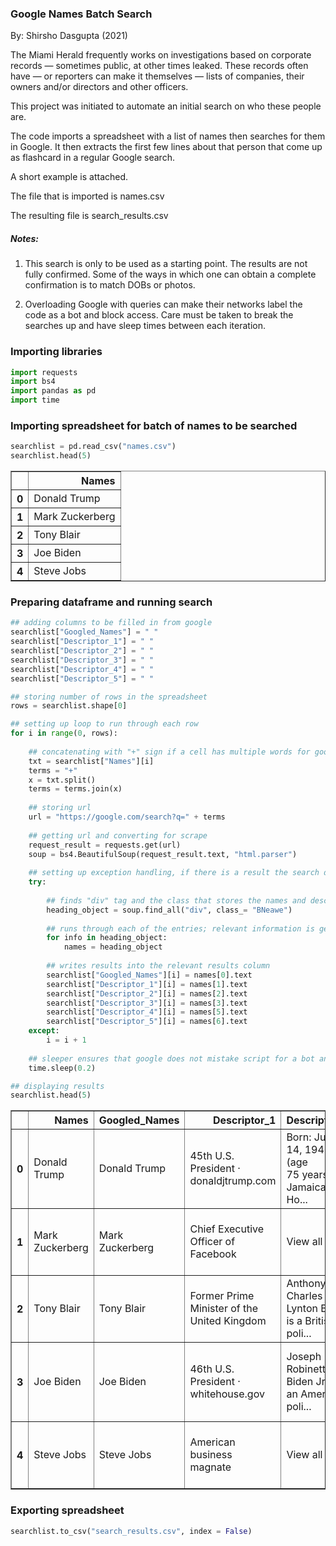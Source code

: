 ### Google Names Batch Search

By: Shirsho Dasgupta (2021) 

The Miami Herald frequently works on investigations based on corporate records — sometimes public, at other times leaked. These records often have — or reporters can make it themselves — lists of companies, their owners and/or directors and other officers. 

This project was initiated to automate an initial search on who these people are. 

The code imports a spreadsheet with a list of names then searches for them in Google. It then extracts the first few lines about that person that come up as flashcard in a regular Google search.  

A short example is attached. 

The file that is imported is names.csv

The resulting file is search_results.csv

##### Notes:

1. This search is only to be used as a starting point. The results are not fully confirmed. Some of the ways in which one can obtain a complete confirmation is to match DOBs or photos. 

2. Overloading Google with queries can make their networks label the code as a bot and block access. Care must be taken to break the searches up and have sleep times between each iteration.

### Importing libraries


```python
import requests
import bs4
import pandas as pd
import time
```

### Importing spreadsheet for batch of names to be searched


```python
searchlist = pd.read_csv("names.csv")  
searchlist.head(5)
```




<div>
<style scoped>
    .dataframe tbody tr th:only-of-type {
        vertical-align: middle;
    }

    .dataframe tbody tr th {
        vertical-align: top;
    }

    .dataframe thead th {
        text-align: right;
    }
</style>
<table border="1" class="dataframe">
  <thead>
    <tr style="text-align: right;">
      <th></th>
      <th>Names</th>
    </tr>
  </thead>
  <tbody>
    <tr>
      <th>0</th>
      <td>Donald Trump</td>
    </tr>
    <tr>
      <th>1</th>
      <td>Mark Zuckerberg</td>
    </tr>
    <tr>
      <th>2</th>
      <td>Tony Blair</td>
    </tr>
    <tr>
      <th>3</th>
      <td>Joe Biden</td>
    </tr>
    <tr>
      <th>4</th>
      <td>Steve Jobs</td>
    </tr>
  </tbody>
</table>
</div>



### Preparing dataframe and running search


```python
## adding columns to be filled in from google
searchlist["Googled_Names"] = " "
searchlist["Descriptor_1"] = " "
searchlist["Descriptor_2"] = " "
searchlist["Descriptor_3"] = " "
searchlist["Descriptor_4"] = " "
searchlist["Descriptor_5"] = " "
```


```python
## storing number of rows in the spreadsheet
rows = searchlist.shape[0] 

## setting up loop to run through each row
for i in range(0, rows):
    
    ## concatenating with "+" sign if a cell has multiple words for google search url pattern
    txt = searchlist["Names"][i]
    terms = "+"
    x = txt.split()
    terms = terms.join(x)
    
    ## storing url
    url = "https://google.com/search?q=" + terms
    
    ## getting url and converting for scrape
    request_result = requests.get(url)
    soup = bs4.BeautifulSoup(request_result.text, "html.parser")
    
    ## setting up exception handling, if there is a result the search details are stored, if not, loops moves onto next row
    try:
        
        ## finds "div" tag and the class that stores the names and descriptors; note: this sometimes changes and should be checked and modified accordingly
        heading_object = soup.find_all("div", class_= "BNeawe")
        
        ## runs through each of the entries; relevant information is generally stored in the first six cells
        for info in heading_object:
            names = heading_object
        
        ## writes results into the relevant results column
        searchlist["Googled_Names"][i] = names[0].text
        searchlist["Descriptor_1"][i] = names[1].text
        searchlist["Descriptor_2"][i] = names[2].text
        searchlist["Descriptor_3"][i] = names[3].text
        searchlist["Descriptor_4"][i] = names[5].text
        searchlist["Descriptor_5"][i] = names[6].text
    except:
        i = i + 1
        
    ## sleeper ensures that google does not mistake script for a bot and blocks access    
    time.sleep(0.2)   
```


```python
## displaying results
searchlist.head(5)
```




<div>
<style scoped>
    .dataframe tbody tr th:only-of-type {
        vertical-align: middle;
    }

    .dataframe tbody tr th {
        vertical-align: top;
    }

    .dataframe thead th {
        text-align: right;
    }
</style>
<table border="1" class="dataframe">
  <thead>
    <tr style="text-align: right;">
      <th></th>
      <th>Names</th>
      <th>Googled_Names</th>
      <th>Descriptor_1</th>
      <th>Descriptor_2</th>
      <th>Descriptor_3</th>
      <th>Descriptor_4</th>
      <th>Descriptor_5</th>
    </tr>
  </thead>
  <tbody>
    <tr>
      <th>0</th>
      <td>Donald Trump</td>
      <td>Donald Trump</td>
      <td>45th U.S. President · donaldjtrump.com</td>
      <td>Born: June 14, 1946 (age 75 years), Jamaica Ho...</td>
      <td>Height: 6′ 3″</td>
      <td>Party: Republican Party</td>
      <td>Spouse: Melania Trump (m. 2005), Marla Maples ...</td>
    </tr>
    <tr>
      <th>1</th>
      <td>Mark Zuckerberg</td>
      <td>Mark Zuckerberg</td>
      <td>Chief Executive Officer of Facebook</td>
      <td>View all</td>
      <td>Mark Elliot Zuckerberg is an American media ma...</td>
      <td>Net worth: 122.7 billion USD (2021)</td>
      <td>Born: May 14, 1984 (age 37 years), White Plain...</td>
    </tr>
    <tr>
      <th>2</th>
      <td>Tony Blair</td>
      <td>Tony Blair</td>
      <td>Former Prime Minister of the United Kingdom</td>
      <td>Anthony Charles Lynton Blair is a British poli...</td>
      <td>Anthony Charles Lynton Blair is a British poli...</td>
      <td>Height: 6′ 0″</td>
      <td>Spouse: Cherie Blair (m. 1980)</td>
    </tr>
    <tr>
      <th>3</th>
      <td>Joe Biden</td>
      <td>Joe Biden</td>
      <td>46th U.S. President · whitehouse.gov</td>
      <td>Joseph Robinette Biden Jr. is an American poli...</td>
      <td>Joseph Robinette Biden Jr. is an American poli...</td>
      <td>Born: November 20, 1942 (age 78 years), Scrant...</td>
      <td>Height: 6′ 0″</td>
    </tr>
    <tr>
      <th>4</th>
      <td>Steve Jobs</td>
      <td>Steve Jobs</td>
      <td>American business magnate</td>
      <td>View all</td>
      <td>Steven Paul Jobs was an American business magn...</td>
      <td>Born: February 24, 1955, San Francisco, CA</td>
      <td>Died: October 5, 2011, Palo Alto, CA</td>
    </tr>
  </tbody>
</table>
</div>



### Exporting spreadsheet


```python
searchlist.to_csv("search_results.csv", index = False)
```
